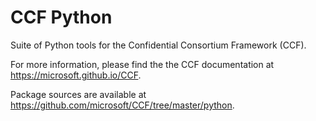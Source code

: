 # CCF Python

Suite of Python tools for the Confidential Consortium Framework (CCF).

For more information, please find the the CCF documentation at https://microsoft.github.io/CCF.

Package sources are available at https://github.com/microsoft/CCF/tree/master/python.




